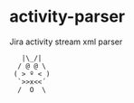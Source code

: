 # activity-parser
Jira activity stream xml parser

       |\_/|   
      / @ @ \  
     ( > º < ) 
      `>>x<<´  
      /  O  \  
 
